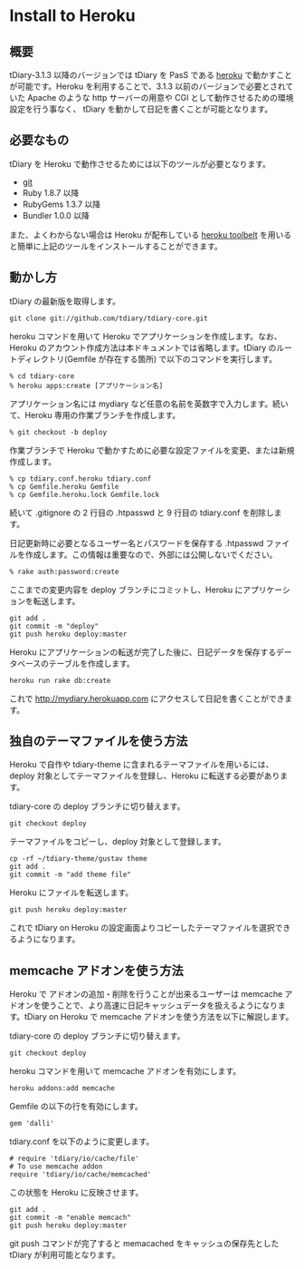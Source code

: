 Install to Heroku
=====================

概要
--

tDiary-3.1.3 以降のバージョンでは tDiary を PasS である [heroku](http://www.heroku.com) で動かすことが可能です。Heroku を利用することで、3.1.3 以前のバージョンで必要とされていた Apache のような http サーバーの用意や CGI として動作させるための環境設定を行う事なく、 tDiary を動かして日記を書くことが可能となります。

必要なもの
-----

tDiary を Heroku で動作させるためには以下のツールが必要となります。

  - [git](http://git-scm.com)
  - Ruby 1.8.7 以降
  - RubyGems 1.3.7 以降
  - Bundler 1.0.0 以降

また、よくわからない場合は Heroku が配布している [heroku toolbelt](https://toolbelt.heroku.com) を用いると簡単に上記のツールをインストールすることができます。

動かし方
----

tDiary の最新版を取得します。

```
git clone git://github.com/tdiary/tdiary-core.git
```

heroku コマンドを用いて Heroku でアプリケーションを作成します。なお、Heroku のアカウント作成方法は本ドキュメントでは省略します。tDiary のルートディレクトリ(Gemfile が存在する箇所) で以下のコマンドを実行します。

```
% cd tdiary-core
% heroku apps:create [アプリケーション名]
```

アプリケーション名には mydiary など任意の名前を英数字で入力します。続いて、Heroku 専用の作業ブランチを作成します。

```
% git checkout -b deploy
```

作業ブランチで Heroku で動かすために必要な設定ファイルを変更、または新規作成します。

```
% cp tdiary.conf.heroku tdiary.conf
% cp Gemfile.heroku Gemfile
% cp Gemfile.heroku.lock Gemfile.lock
```

続いて .gitignore の 2 行目の .htpasswd と 9 行目の tdiary.conf を削除します。

日記更新時に必要となるユーザー名とパスワードを保存する .htpasswd ファイルを作成します。この情報は重要なので、外部には公開しないでください。

```
% rake auth:password:create
```

ここまでの変更内容を deploy ブランチにコミットし、Heroku にアプリケーションを転送します。

```
git add .
git commit -m "deploy"
git push heroku deploy:master
```

Heroku にアプリケーションの転送が完了した後に、日記データを保存するデータベースのテーブルを作成します。

```
heroku run rake db:create
```

これで http://mydiary.herokuapp.com にアクセスして日記を書くことができます。

独自のテーマファイルを使う方法
----

Heroku で自作や tdiary-theme に含まれるテーマファイルを用いるには、deploy 対象としてテーマファイルを登録し、Heroku に転送する必要があります。

tdiary-core の deploy ブランチに切り替えます。

```
git checkout deploy
```

テーマファイルをコピーし、deploy 対象として登録します。

```
cp -rf ~/tdiary-theme/gustav theme
git add .
git commit -m "add theme file"
```

Heroku にファイルを転送します。

```
git push heroku deploy:master
```

これで tDiary on Heroku の設定画面よりコピーしたテーマファイルを選択できるようになります。

memcache アドオンを使う方法
----

Heroku で アドオンの追加・削除を行うことが出来るユーザーは memcache アドオンを使うことで、より高速に日記キャッシュデータを扱えるようになります。tDiary on Heroku で memcache アドオンを使う方法を以下に解説します。

tdiary-core の deploy ブランチに切り替えます。

```
git checkout deploy
```

heroku コマンドを用いて memcache アドオンを有効にします。

```
heroku addons:add memcache
```

Gemfile の以下の行を有効にします。

```
gem 'dalli'
```

tdiary.conf を以下のように変更します。

```
# require 'tdiary/io/cache/file'
# To use memcache addon
require 'tdiary/io/cache/memcached'
```

この状態を Heroku に反映させます。

```
git add .
git commit -m "enable memcach"
git push heroku deploy:master
```

git push コマンドが完了すると memacached をキャッシュの保存先とした tDiary が利用可能となります。
